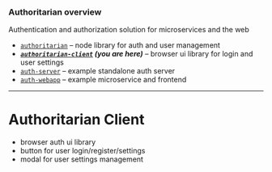 
### Authoritarian overview

Authentication and authorization solution for microservices and the web

- [`authoritarian`](https://github.com/chase-moskal/authoritarian#authoritarian-overview) – node library for auth and user management
- ***[`authoritarian-client`](https://github.com/chase-moskal/authoritarian-client#authoritarian-overview) (you are here)*** – browser ui library for login and user settings
- [`auth-server`](https://github.com/chase-moskal/auth-server#authoritarian-overview) – example standalone auth server
- [`auth-webapp`](https://github.com/chase-moskal/auth-webapp#authoritarian-overview) – example microservice and frontend

---

# Authoritarian Client

- browser auth ui library
- button for user login/register/settings
- modal for user settings management
